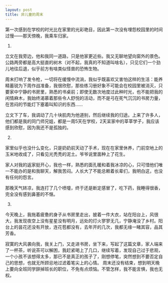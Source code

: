 ```yaml
---
layout: post
title: 非儿童的周末
---
```


第一次感到在学校的时光比在家里的光彩艳目，因此第一次没有埋怨校园里的时间过慢――那天傍晚，我乘车归家。

1.

立文在我旁边，他和我同一道路，只是他家更近些。我又无聊地望向窗外的景色。公路两旁都是高大挺直的树木（对不起，我真的不知道叫啥名），只见它们一个劲儿地往后退，似乎前方有啥类似怪兽的恐怖生物。

周末打响了发令枪，一切将在缓慢中流淌，我似乎既喜欢又害怕这样的生活：能养精蓄锐为下周作战准备，我很欣慰，那些练习册好象不可能会在校园里被消灭，只要家中宁静的书房里，熟悉的书桌前；即使无数次地度过此种时光，也不能把我的闲情麻木，我始终渴慕着那些令人舒悦的活动，而不是弓在死气沉沉的书房力量，在苦闷的节能灯下塞着叫知识的东西……

立文下了车，我调动了几十块肌肉为他道别，然后继续我的归途。上来了许多人，他们都是我的同门师兄姐，都是一周5天在学校，2天呆家中的莘莘学子，我应该感到欣慰，因为我还不是孤独的。

2.
家里似乎也没什么变化，只是奶奶前天动了手术，现在在家里休养，门前空地上的玉米地收成了，只看见光秃秃的泥土。爷爷说里面种上了花生。

家人对我的返家挺开心，我也一样，熟悉的面孔暖和着我冰凉的心，只可惜他们唯一不能办的是和我聊天，解我苦闷。人长大了不能总赖着长辈们，我明白这，也没有任何的怨言。

那晚天气转凉，我连打了几个喷嚏，终于还是断定感冒了，吃下药，我睡得很香，完全没有感到鼻塞的不惬。

3.

今天晚上，我拖着疲惫的身子从书房里走出，披着一件大衣，站在阳台上，风很大，我发现夜空上没有星星没有明月，远处的灯火寥寥无几，宁静淹没了乡村。阳台上的昙花还没有开放，连花苞都没有，去年开的几次，我都无缘一睹其容，品其芳香。

寂寞的大风袭向我，我关上门，又走进书房，坐下来，写起了这篇文章，家人端来了一杯茶，听说茶可以解困，我赶紧喝上了几口，继续写着，发现自己过于悲观，一个小孩不该想得太多，那已不是真正的孩子了，刚想停笔，突然想到不要否定自己的思想，也就无所顾忌地过滤着笔尖上的心情。
周末还没有结束，想到明天晚上要向全班同学辞掉班长的职位，不免有点烦恼。不管怎样，我不能言惧，我也无权。